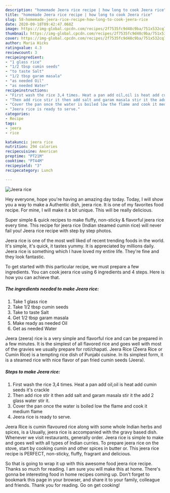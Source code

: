 ```yaml
---
description: "homemade Jeera rice recipe | how long to cook Jeera rice"
title: "homemade Jeera rice recipe | how long to cook Jeera rice"
slug: 58-homemade-jeera-rice-recipe-how-long-to-cook-jeera-rice
date: 2020-09-18T09:42:47.068Z
image: https://img-global.cpcdn.com/recipes/2f7535fc9d48c9ba/751x532cq70/jeera-rice-recipe-main-photo.jpg
thumbnail: https://img-global.cpcdn.com/recipes/2f7535fc9d48c9ba/751x532cq70/jeera-rice-recipe-main-photo.jpg
cover: https://img-global.cpcdn.com/recipes/2f7535fc9d48c9ba/751x532cq70/jeera-rice-recipe-main-photo.jpg
author: Maria Hicks
ratingvalue: 4.3
reviewcount: 3
recipeingredient:
- "1 glass rice"
- "1/2 tbsp cumin seeds"
- "to taste Salt"
- "1/2 tbsp garam masala"
- "as needed Oil"
- "as needed Water"
recipeinstructions:
- "First wash the rice 3,4 times. Heat a pan add oil,oil is heat add cumin seeds it&#39;s crackle"
- "Then add rice stir it then add salt and garam masala stir it the add 2 glass water stir it."
- "Cover the pan once the water is boiled low the flame and cook it medium flame"
- "Jeera rice is ready to serve."
categories:
- Recipe
tags:
- jeera
- rice

katakunci: jeera rice 
nutrition: 294 calories
recipecuisine: American
preptime: "PT21M"
cooktime: "PT44M"
recipeyield: "3"
recipecategory: Lunch

---
```



![Jeera rice](https://img-global.cpcdn.com/recipes/2f7535fc9d48c9ba/751x532cq70/jeera-rice-recipe-main-photo.jpg)

Hey everyone, hope you're having an amazing day today. Today, I will show you a way to make a Authentic dish, jeera rice. It is one of my favorites food recipe. For mine, I will make it a bit unique. This will be really delicious.

Super simple &amp; quick recipes to make fluffy, non-sticky &amp; flavorful jeera rice every time. This recipe for jeera rice (Indian steamed cumin rice) will never fail you! Jeera rice recipe with step by step photos.

Jeera rice is one of the most well liked of recent trending foods in the world. It's simple, it's quick, it tastes yummy. It is appreciated by millions daily. Jeera rice is something which I have loved my entire life. They're fine and they look fantastic.


To get started with this particular recipe, we must prepare a few ingredients. You can cook jeera rice using 6 ingredients and 4 steps. Here is how you can achieve that.

<!--inarticleads1-->

##### The ingredients needed to make Jeera rice:

1. Take 1 glass rice
1. Take 1/2 tbsp cumin seeds
1. Take to taste Salt
1. Get 1/2 tbsp garam masala
1. Make ready as needed Oil
1. Get as needed Water


Jeera (zeera) rice is a very simple and flavorful rice and can be prepared in a few minutes. It is the simplest of all flavored rice and goes well with most of the gravies we usually prepare for roti/chapati. Jeera Rice (Zeera Rice or Cumin Rice) is a tempting rice dish of Punjabi cuisine. In its simplest form, it is a steamed rice with nice flavor of pan fried cumin seeds (Jeera). 

<!--inarticleads2-->

##### Steps to make Jeera rice:

1. First wash the rice 3,4 times. Heat a pan add oil,oil is heat add cumin seeds it&#39;s crackle
1. Then add rice stir it then add salt and garam masala stir it the add 2 glass water stir it.
1. Cover the pan once the water is boiled low the flame and cook it medium flame
1. Jeera rice is ready to serve.


Jeera Rice is cumin flavoured rice along with some whole Indian herbs and spices, is a Usually, jeera rice is accompanied with the gravy based dish. Whenever we visit restaurants, generally order. Jeera rice is simple to make and goes well with all types of Indian curries. To prepare jeera rice on the stove, start by cooking cumin and other spices in butter or. This jeera rice recipe is PERFECT, non-sticky, fluffy, fragrant and delicious. 

So that is going to wrap it up with this awesome food jeera rice recipe. Thanks so much for reading. I am sure you will make this at home. There's gonna be interesting food in home recipes coming up. Don't forget to bookmark this page in your browser, and share it to your family, colleague and friends. Thank you for reading. Go on get cooking!
